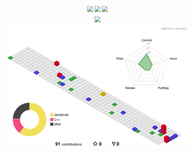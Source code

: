 <div style="display: flex; flex-direction: column; align-items: center;">
    <div>
    <img src="https://img.shields.io/badge/React-007396?style=flat&logo=React&logoColor=white" />
    <img src="https://img.shields.io/badge/HTML5-E34F26?style=flat&logo=HTML5&logoColor=white" />
    <img src="https://img.shields.io/badge/CSS3-1572B6?style=flat&logo=CSS3&logoColor=white" />
    </div>
    <div style="display: flex; flex-direction: row; align-items: center; justify-content: center;>
    <img src="https://github-readme-stats.vercel.app/api/top-langs/?username=seunghun-5945&layout=compact&theme=tokyonight"><br><br>
    <img src="https://github-readme-stats.vercel.app/api?username=seunghun-5945&show_icons=true&theme=tokyonight">
    </div>
    <img src="./profile-3d-contrib/profile-gitblock.svg" alt="3D Profile">
</div>
